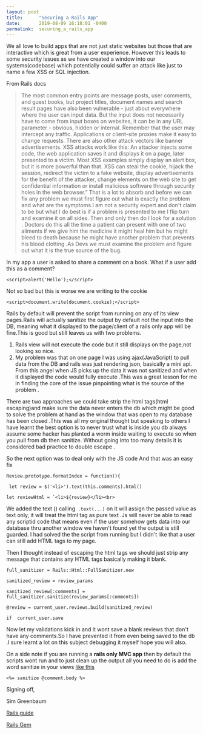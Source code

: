 ```yaml
---
layout: post
title:      "Securing a Rails App"
date:       2019-08-09 16:18:01 -0400
permalink:  securing_a_rails_app
---
```



We all love to build apps that are not just static websites but those that are interactive which is great from a user experience. However this leads to some security issues as we have created a window into our systems(codebase) which potentially could suffer an attack like  just to name a few XSS or SQL injection.
 
From Rails docs 

> The most common entry points are message posts, user comments, and guest books, but project titles, document names and search result pages have also been vulnerable - just about everywhere where the user can input data. But the input does not necessarily have to come from input boxes on websites, it can be in any URL parameter - obvious, hidden or internal. Remember that the user may intercept any traffic. Applications or client-site proxies make it easy to change requests. There are also other attack vectors like banner advertisements.
XSS attacks work like this: An attacker injects some code, the web application saves it and displays it on a page, later presented to a victim. Most XSS examples simply display an alert box, but it is more powerful than that. XSS can steal the cookie, hijack the session, redirect the victim to a fake website, display advertisements for the benefit of the attacker, change elements on the web site to get confidential information or install malicious software through security holes in the web browser.”
That is a lot to absorb and  before we  can fix any problem we must first  figure out what is exactly the problem and what are the symptoms.I am not a security expert and don't claim to be but what I do best is if a problem is presented to me I flip turn and  examine it on all sides. Then and only then do I look for a solution . Doctors do this all the time a patient can present with one of two aliments if we give him the medicine it might heal him but he might bleed to death because he might have another problem that prevents his blood clotting .As Devs we must examine the problem and figure out what it is the  true source of the bug.

In my app a user is asked to share a comment on a book. What if a user add this as a comment?

`<script>alert('Hello');</script>`

Not so bad but this is worse we are writing to the cookie

`<script>document.write(document.cookie);</script>`


 Rails by default will prevent the script from running  on any of its view pages.Rails will  actually sanitize the output by default not the input into the DB,  meaning what it displayed to the page/client of   a rails only app will be fine.This is good but still leaves us with two problems.

1. Rails view will not execute the code but it still displays on the page,not looking so nice.
2. My problem  was that on one page I was using ajax(JavaScript) to pull data from the DB and rails was  just rendering json, basically a mini api. From this angel  when JS picks up the data it was not sanitized and when it displayed the code  would fully execute .This was a great lesson for me  in finding the core of the issue pinpointing what is the source of the problem .

There are two approaches  we could take  strip the html tags(html escaping)and make sure the data never enters the db which might be good to solve the problem at hand  as the window that was open to my database has been closed .This was all my original thought but speaking to others I have learnt the best option is to never trust what is inside you db always assume some hacker has planted a worm inside waiting to execute so when you pull from db then sanitize.  Without going into too many  details it is considered bad practice to double escape .

So the next option was to deal only with the JS code 
And that was an easy fix 

```Review.prototype.formatIndex = function(){```

``` let review = $('<li>').text(this.comments).html()```
 
 ```let reviewHtml = `<li>${review}</li><br>```

We added the text ()
calling` .text(...)` on it will assign the passed value as  text only,  it will treat the html tag as pure text .Js will never be able to read any scriptid code that means even if the user somehow gets data into our database thru another window  we haven't found yet the output is still guarded. I had solved the the script from running but I didn't like that a user can still add HTML tags to my page.  


 Then I thought instead of escaping the html tags we should just strip any message that contains any HTML tags basically making it blank.

```full_sanitizer = Rails::Html::FullSanitizer.new```

  ```sanitized_review = review_params```
	
  ```sanitized_review[:comments] = full_sanitizer.sanitize(review_params[:comments])```
	
  ```@review = current_user.reviews.build(sanitized_review)```
	
  ```if  current_user.save```

Now let my validations kick in and it  wont save a blank reviews that don't have any  comments.So I have prevented it from even being saved to the db .I sure learnt a lot on this subject debugging it myself hope you will also.

On a side note if you are running a **rails only MVC app** then by default the scripts wont run and to just  clean  up the output  all you need to do is add the word sanitize in your views  [like this](https://edgeapi.rubyonrails.org/classes/ActionView/Helpers/SanitizeHelper.html)

``<%= sanitize @comment.body %>``

Signing off, 

Sim Greenbaum



[Rails guide](https://guides.rubyonrails.org/security.html#injection)

[Rails Gem ](https://guides.rubyonrails.org/security.html#injection)


